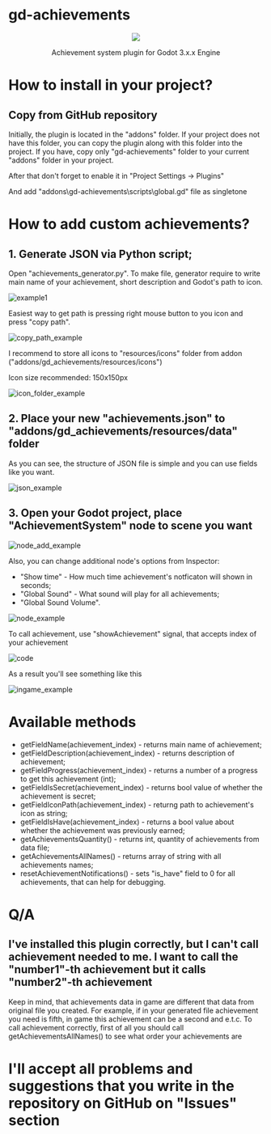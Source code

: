 # gd-achievements
<p align="center"> <img src="https://imgur.com/vIftQvp.png"/></p>
<p align="center">Achievement system plugin for Godot 3.x.x Engine</p>
 

# How to install in your project?
## Copy from GitHub repository
Initially, the plugin is located in the "addons" folder. If your project does not have this folder, you can copy the plugin along with this folder into the project. If you have, copy only "gd-achievements" folder to your current "addons" folder in your project. 

After that don't forget to enable it in "Project Settings -> Plugins"

And add "addons\gd-achievements\scripts\global.gd" file as singletone

# How to add custom achievements?
## 1. Generate JSON via Python script;
Open "achievements_generator.py". To make file, generator require to write main name of your achievement, short description and Godot's path to icon.

![example1](https://imgur.com/sMG1FGZ.png)

Easiest way to get path is pressing right mouse button to you icon and press "copy path".

![copy_path_example](https://imgur.com/kLXqxNx.png)

I recommend to store all icons to "resources/icons" folder from addon ("addons/gd_achievements/resources/icons")

Icon size recommended: 150x150px

![icon_folder_example](https://imgur.com/uVvWaSb.png)

## 2. Place your new "achievements.json" to "addons/gd_achievements/resources/data" folder
As you can see, the structure of JSON file is simple and you can use fields like you want.

![json_example](https://imgur.com/fSVKCKj.png)

## 3. Open your Godot project, place "AchievementSystem" node to scene you want

![node_add_example](https://imgur.com/yOdOthY.png)

Also, you can change additional node's options from Inspector:
* "Show time" - How much time achievement's notficaton will shown in seconds;
* "Global Sound" - What sound will play for all achievements;
* "Global Sound Volume".

![node_example](https://imgur.com/kThTe6a.png)

To call achievement, use "showAchievement" signal, that accepts index of your achievement

![code](https://imgur.com/eLd0Sub.png)

As a result you'll see something like this

![ingame_example](https://imgur.com/24MtHit.png)

# Available methods
* getFieldName(achievement_index) - returns main name of achievement;
* getFieldDescription(achievement_index) - returns description of achievement;
* getFieldProgress(achievement_index) - returns a number of a progress to get this achievement (int);
* getFieldIsSecret(achievement_index) - returns bool value of whether the achievement is secret;
* getFieldIconPath(achievement_index) - returng path to achievement's icon as string;
* getFieldIsHave(achievement_index) - returns a bool value about whether the achievement was previously earned;
* getAchievementsQuantity() - returns int, quantity of achievements from data file;
* getAchievementsAllNames() - returns array of string with all achievements names;
* resetAchievementNotifications() - sets "is_have" field to 0 for all achievements, that can help for debugging.

# Q/A
## I've installed this plugin correctly, but I can't call achievement needed to me. I want to call the "number1"-th achievement but it calls "number2"-th achievement
Keep in mind, that achievements data in game are different that data from original file you created. For example, if in your generated file achievement you need is fifth,
in game this achievement can be a second and e.t.c. To call achievement correctly, first of all you should call getAchievementsAllNames() to see 
what order your achievements are

# I'll accept all problems and suggestions that you write in the repository on GitHub on "Issues" section
